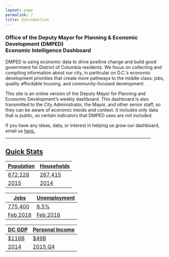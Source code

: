 ```yaml
---
layout: page
permalink: /
title: Introduction
---
```


<h3>
Office of the Deputy Mayor for Planning & Economic Development (DMPED) <br/> Economic Intelligence Dashboard
</h3>

DMPED is using economic data to drive positive change and build good government for District of Columbia residents. We focus on collecting and compiling information about our city, in particular on D.C.’s economic development priorities that create more pathways to the middle class: jobs, quality affordable housing, and community-focused development.

This site is an online version of the Deputy Mayor for Planning and Economic Development’s weekly dashboard. This dashboard is also transmitted to the City Administrator, the Mayor, and other senior staff, so they can be aware of economic trends and context. It includes only data that is public, so certain indicators that DMPED uses are not included.

If you have any ideas, data, or interest in helping us grow our dashboard, email us <a href="mailto:dmped.econintel@dc.gov">here.


<hr style="width: 454px; margin:1em 0">

<h2> Quick Stats </h2>

<div class="datatable">
	<table>
		<thead>
			<tr><th>Population</th><th>Households</th>
		</thead>
		<tbody>
			<tr class="headline-data"><td>672,228</td><td>267,415</td></tr>	
			<tr><td>2015</td><td>2014</td></tr>
		</tbody>
	</table>
	<table>
		<thead>
			<tr><th>Jobs</th><th>Unemployment</th>
		</thead>
		<tbody>
			<tr class="headline-data"><td>775,400</td><td>6.5%</td></tr>	
			<tr><td>Feb 2016</td><td>Feb 2016</td></tr>
		</tbody>
	</table>
	<table>
		<thead>
			<tr><th>DC GDP</th><th>Personal Income</th>
		</thead>
		<tbody>
			<tr class="headline-data"><td>$116B</td><td>$49B</td></tr>	
			<tr><td>2014</td><td>2015 Q4</td></tr>
		</tbody>
	</table>
</div>


